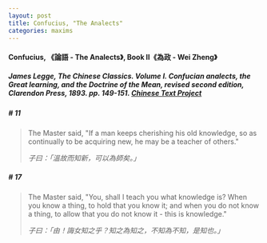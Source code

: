 ```yaml
---
layout: post
title: Confucius, "The Analects"
categories: maxims
---
```


#### Confucius, 《論語 - The Analects》, Book II《為政 - Wei Zheng》

##### James Legge, *The Chinese Classics. Volume I. Confucian analects, the Great learning, and the Doctrine of the Mean*, revised second edition, Clarendon Press, 1893. pp. 149-151. [Chinese Text Project](https://ctext.org/analects/wei-zheng)

##### \# 11
> The Master said, "If a man keeps cherishing his old knowledge, so as continually to be acquiring new, he may be a teacher of others."
>
> *子曰：「溫故而知新，可以為師矣。」*

##### \# 17
> The Master said, "You, shall I teach you what knowledge is? When you know a thing, to hold that you know it; and when you do not know a thing, to allow that you do not know it - this is knowledge."
>
> *子曰：「由！誨女知之乎？知之為知之，不知為不知，是知也。」*